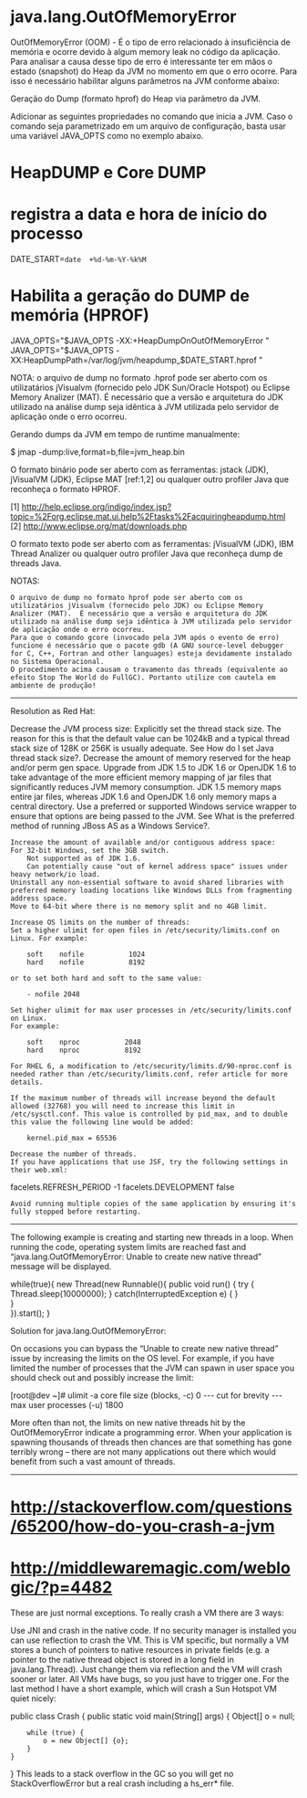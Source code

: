 java.lang.OutOfMemoryError
==========================

OutOfMemoryError (OOM) - É o tipo de erro relacionado à insuficiência de memória e ocorre devido à algum memory leak no código da aplicação. Para analisar a causa desse tipo de erro é interessante ter em mãos o estado (snapshot) do Heap da JVM no momento em que o erro ocorre. Para isso é necessário habilitar alguns parâmetros na JVM conforme abaixo:

Geração do Dump (formato hprof) do Heap via parâmetro da JVM.

Adicionar as seguintes propriedades no comando que inicia a JVM. Caso o comando seja parametrizado em um arquivo de configuração, basta usar uma variável JAVA_OPTS como no exemplo abaixo.

  # HeapDUMP e Core DUMP
  # registra a data e hora de início do processo
  DATE_START=`date  +%d-%m-%Y-%k%M`

  # Habilita a geração do DUMP de memória (HPROF)
  JAVA_OPTS="$JAVA_OPTS -XX:+HeapDumpOnOutOfMemoryError "
  JAVA_OPTS="$JAVA_OPTS -XX:HeapDumpPath=/var/log/jvm/heapdump_$DATE_START.hprof "

NOTA: o arquivo de dump no formato .hprof pode ser aberto com os utilizatários jVisualvm (fornecido pelo JDK Sun/Oracle Hotspot) ou Eclipse Memory Analizer (MAT). É necessário que a versão e arquitetura do JDK utilizado na análise dump seja idêntica à JVM utilizada pelo servidor de aplicação onde o erro ocorreu.

Gerando dumps da JVM em tempo de runtime manualmente:

  $ jmap -dump:live,format=b,file=jvm_heap.bin <PID>

O formato binário pode ser aberto com as ferramentas: jstack (JDK), jVisualVM (JDK), Eclipse MAT [ref:1,2] ou qualquer outro profiler Java que reconheça o formato HPROF.

  [1] http://help.eclipse.org/indigo/index.jsp?topic=%2Forg.eclipse.mat.ui.help%2Ftasks%2Facquiringheapdump.html
  [2] http://www.eclipse.org/mat/downloads.php

O formato texto pode ser aberto com as ferramentas: jVisualVM (JDK), IBM Thread Analizer ou qualquer outro profiler Java que reconheça dump de threads Java.

NOTAS:

    O arquivo de dump no formato hprof pode ser aberto com os utilizatários jVisualvm (fornecido pelo JDK) ou Eclipse Memory Analizer (MAT).  É necessário que a versão e arquitetura do JDK utilizado na análise dump seja idêntica à JVM utilizada pelo servidor de aplicação onde o erro ocorreu.
    Para que o comando gcore (invocado pela JVM após o evento de erro) funcione é necessário que o pacote gdb (A GNU source-level debugger for C, C++, Fortran and other languages) esteja devidamente instalado no Sistema Operacional.
    O procedimento acima causam o travamento das threads (equivalente ao efeito Stop The World do FullGC). Portanto utilize com cautela em ambiente de produção!
-------------------------------------------------------------
Resolution as Red Hat:

Decrease the JVM process size:
    Explicitly set the thread stack size. The reason for this is that the default value can be 1024kB and a typical thread stack size of 128K or 256K is usually adequate. See How do I set Java thread stack size?.
    Decrease the amount of memory reserved for the heap and/or perm gen space.
    Upgrade from JDK 1.5 to JDK 1.6 or OpenJDK 1.6 to take advantage of the more efficient memory mapping of jar files that significantly reduces JVM memory consumption. JDK 1.5 memory maps entire jar files, whereas JDK 1.6 and OpenJDK 1.6 only memory maps a central directory.
    Use a preferred or supported Windows service wrapper to ensure that options are being passed to the JVM. See What is the preferred method of running JBoss AS as a Windows Service?.

    Increase the amount of available and/or contiguous address space:
    For 32-bit Windows, set the 3GB switch.
        Not supported as of JDK 1.6.
        Can potentially cause "out of kernel address space" issues under heavy network/io load.
    Uninstall any non-essential software to avoid shared libraries with preferred memory loading locations like Windows DLLs from fragmenting address space.
    Move to 64-bit where there is no memory split and no 4GB limit.

    Increase OS limits on the number of threads:
    Set a higher ulimit for open files in /etc/security/limits.conf on Linux. For example:

        soft    nofile           1024
        hard    nofile           8192

    or to set both hard and soft to the same value:

        - nofile 2048

    Set higher ulimit for max user processes in /etc/security/limits.conf on Linux.
    For example:

        soft    nproc           2048
        hard    nproc           8192
        
    For RHEL 6, a modification to /etc/security/limits.d/90-nproc.conf is needed rather than /etc/security/limits.conf, refer article for more details.

    If the maximum number of threads will increase beyond the default allowed (32768) you will need to increase this limit in /etc/sysctl.conf. This value is controlled by pid_max, and to double this value the following line would be added:

        kernel.pid_max = 65536

    Decrease the number of threads.
    If you have applications that use JSF, try the following settings in their web.xml:

  <context-param>
    <param-name>facelets.REFRESH_PERIOD</param-name>
    <param-value>-1</param-value>
  </context-param>
  <context-param>
    <param-name>facelets.DEVELOPMENT</param-name>
    <param-value>false</param-value>
  </context-param>

    Avoid running multiple copies of the same application by ensuring it's fully stopped before restarting.
    
-------------------------------------------------------------
The following example is creating and starting new threads in a loop. When running the code, operating system limits 
are reached fast and “java.lang.OutOfMemoryError: Unable to create new native thread” message will be displayed.

while(true){
    new Thread(new Runnable(){
        public void run() {
            try {
                Thread.sleep(10000000);
            } catch(InterruptedException e) { }        
        }    
    }).start();
}

Solution for java.lang.OutOfMemoryError:

On occasions you can bypass the “Unable to create new native thread” issue by increasing the limits on the OS level. 
For example, if you have limited the number of processes that the JVM can spawn in user space you should check out and 
possibly increase the limit:

[root@dev ~]# ulimit -a
core file size          (blocks, -c) 0
--- cut for brevity ---
max user processes              (-u) 1800

More often than not, the limits on new native threads hit by the OutOfMemoryError indicate a programming error. 
When your application is spawning thousands of threads then chances are that something has gone terribly wrong – there are 
not many applications out there which would benefit from such a vast amount of threads.

-------------------- 
# http://stackoverflow.com/questions/65200/how-do-you-crash-a-jvm
# http://middlewaremagic.com/weblogic/?p=4482

These are just normal exceptions. To really crash a VM there are 3 ways:

Use JNI and crash in the native code.
If no security manager is installed you can use reflection to crash the VM. This is VM specific, but normally a VM stores a bunch of pointers to native resources in private fields (e.g. a pointer to the native thread object is stored in a long field in java.lang.Thread). Just change them via reflection and the VM will crash sooner or later.
All VMs have bugs, so you just have to trigger one.
For the last method I have a short example, which will crash a Sun Hotspot VM quiet nicely:

public class Crash {
    public static void main(String[] args) {
        Object[] o = null;

        while (true) {
            o = new Object[] {o};
        }
    }
}
This leads to a stack overflow in the GC so you will get no StackOverflowError but a real crash including a hs_err* file.
